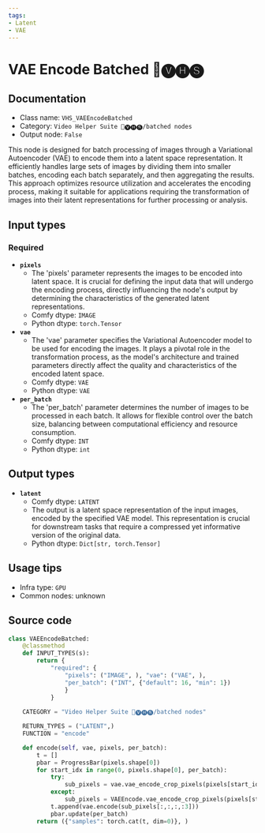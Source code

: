 ```yaml
---
tags:
- Latent
- VAE
---
```


# VAE Encode Batched 🎥🅥🅗🅢
## Documentation
- Class name: `VHS_VAEEncodeBatched`
- Category: `Video Helper Suite 🎥🅥🅗🅢/batched nodes`
- Output node: `False`

This node is designed for batch processing of images through a Variational Autoencoder (VAE) to encode them into a latent space representation. It efficiently handles large sets of images by dividing them into smaller batches, encoding each batch separately, and then aggregating the results. This approach optimizes resource utilization and accelerates the encoding process, making it suitable for applications requiring the transformation of images into their latent representations for further processing or analysis.
## Input types
### Required
- **`pixels`**
    - The 'pixels' parameter represents the images to be encoded into latent space. It is crucial for defining the input data that will undergo the encoding process, directly influencing the node's output by determining the characteristics of the generated latent representations.
    - Comfy dtype: `IMAGE`
    - Python dtype: `torch.Tensor`
- **`vae`**
    - The 'vae' parameter specifies the Variational Autoencoder model to be used for encoding the images. It plays a pivotal role in the transformation process, as the model's architecture and trained parameters directly affect the quality and characteristics of the encoded latent space.
    - Comfy dtype: `VAE`
    - Python dtype: `VAE`
- **`per_batch`**
    - The 'per_batch' parameter determines the number of images to be processed in each batch. It allows for flexible control over the batch size, balancing between computational efficiency and resource consumption.
    - Comfy dtype: `INT`
    - Python dtype: `int`
## Output types
- **`latent`**
    - Comfy dtype: `LATENT`
    - The output is a latent space representation of the input images, encoded by the specified VAE model. This representation is crucial for downstream tasks that require a compressed yet informative version of the original data.
    - Python dtype: `Dict[str, torch.Tensor]`
## Usage tips
- Infra type: `GPU`
- Common nodes: unknown


## Source code
```python
class VAEEncodeBatched:
    @classmethod
    def INPUT_TYPES(s):
        return {
            "required": {
                "pixels": ("IMAGE", ), "vae": ("VAE", ),
                "per_batch": ("INT", {"default": 16, "min": 1})
                }
            }
    
    CATEGORY = "Video Helper Suite 🎥🅥🅗🅢/batched nodes"

    RETURN_TYPES = ("LATENT",)
    FUNCTION = "encode"

    def encode(self, vae, pixels, per_batch):
        t = []
        pbar = ProgressBar(pixels.shape[0])
        for start_idx in range(0, pixels.shape[0], per_batch):
            try:
                sub_pixels = vae.vae_encode_crop_pixels(pixels[start_idx:start_idx+per_batch])
            except:
                sub_pixels = VAEEncode.vae_encode_crop_pixels(pixels[start_idx:start_idx+per_batch])
            t.append(vae.encode(sub_pixels[:,:,:,:3]))
            pbar.update(per_batch)
        return ({"samples": torch.cat(t, dim=0)}, )

```
